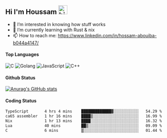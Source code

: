 ## Hi I'm Houssam <img src="https://user-images.githubusercontent.com/1303154/88677602-1635ba80-d120-11ea-84d8-d263ba5fc3c0.gif" width="28px" alt="hi">

- 👀 I’m interested in knowing how stuff works
- 🔭 I’m currently learning with Rust & nix
- 📫 How to reach me: https://www.linkedin.com/in/hossam-abouiba-b044a4147/

#### Top Languages

![C](https://img.shields.io/badge/c-%2300599C.svg?style=for-the-badge&logo=c&logoColor=white)
![Golang](https://img.shields.io/badge/go-blue?style=for-the-badge&logo=Goland)
![JavaScript](https://img.shields.io/badge/javascript-%23323330.svg?style=for-the-badge&logo=javascript&logoColor=%23F7DF1E)
![C++](https://img.shields.io/badge/C%2B%2B-blue?style=for-the-badge&logo=C%2B%2B)


#### Github Status
[![Anurag's GitHub stats](https://github-readme-stats.vercel.app/api?username=0xhoussam&theme=tokyonight)](https://github.com/anuraghazra/github-readme-stats)

#### Coding Status
<!--START_SECTION:waka-->

```txt
TypeScript       4 hrs 4 mins    █████████████▓░░░░░░░░░░░   54.29 %
ca65 assembler   1 hr 16 mins    ████▒░░░░░░░░░░░░░░░░░░░░   16.99 %
Nix              1 hr 13 mins    ████░░░░░░░░░░░░░░░░░░░░░   16.32 %
Lua              40 mins         ██▒░░░░░░░░░░░░░░░░░░░░░░   09.09 %
C                6 mins          ▒░░░░░░░░░░░░░░░░░░░░░░░░   01.44 %
```

<!--END_SECTION:waka-->
